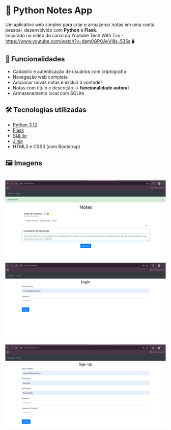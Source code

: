 # 📝 Python Notes App

Um aplicativo web simples para criar e armazenar notas em uma conta pessoal, desenvolvido com **Python** e **Flask**.
<br>Inspirado no vídeo do canal do Youtube Tech With Tim - https://www.youtube.com/watch?v=dam0GPOAvVI&t=535s 🖥️

## 🚀 Funcionalidades

- Cadastro e autenticação de usuários com criptografia
- Navegação web completa
- Adicionar novas notas e excluir à vontade!
- Notas com título e descrição -> **funcionalidade autoral**
- Armazenamento local com SQLite

## 🛠 Tecnologias utilizadas

- [Python 3.12](https://www.python.org/)
- [Flask](https://flask.palletsprojects.com/)
- [SQLite](https://www.sqlite.org/)
- [Jinja](https://jinja.palletsprojects.com/en/stable/)
- HTML5 e CSS3 (com Bootstrap)

## 🖼️ Imagens

<br>

<img alt="Página de notas" max-width="auto" src="assets/notes.png"/>
<img alt="Página de login" max-width="auto" src="assets/login.png"/>
<img alt="Página de cadastro" max-width="auto" src="assets/signup.png"/>
